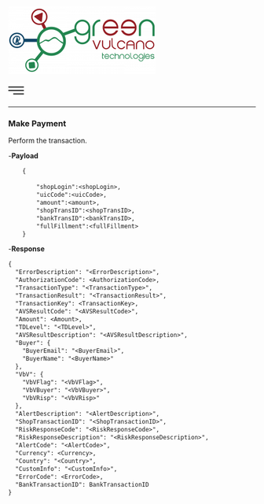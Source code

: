 [![gv-logo](img/logo.png)](http://www.greenvulcanotechnologies.com)

[<img src="img/index.png" width="32">](index.md)

----
### Make Payment
Perform the transaction.

-**Payload**

```
    {

        "shopLogin":<shopLogin>,
        "uicCode":<uicCode>,
        "amount":<amount>,
        "shopTransID":<shopTransID>,
        "bankTransID":<bankTransID>,
        "fullFillment":<fullFillment>
    }
```

-**Response**

```
{
  "ErrorDescription": "<ErrorDescription>",
  "AuthorizationCode": <AuthorizationCode>,
  "TransactionType": "<TransactionType>",
  "TransactionResult": "<TransactionResult>",
  "TransactionKey": <TransactionKey>,
  "AVSResultCode": "<AVSResultCode>",
  "Amount": <Amount>,
  "TDLevel": "<TDLevel>",
  "AVSResultDescription": "<AVSResultDescription>",
  "Buyer": {
    "BuyerEmail": "<BuyerEmail>",
    "BuyerName": "<BuyerName>"
  },
  "VbV": {
    "VbVFlag": "<VbVFlag>",
    "VbVBuyer": "<VbVBuyer>",
    "VbVRisp": "<VbVRisp>"
  },
  "AlertDescription": "<AlertDescription>",
  "ShopTransactionID": "<ShopTransactionID>",
  "RiskResponseCode": "<RiskResponseCode>",
  "RiskResponseDescription": "<RiskResponseDescription>",
  "AlertCode": "<AlertCode>",
  "Currency": <Currency>,
  "Country": "<Country>",
  "CustomInfo": "<CustomInfo>",
  "ErrorCode": <ErrorCode>,
  "BankTransactionID": BankTransactionID
}
```
